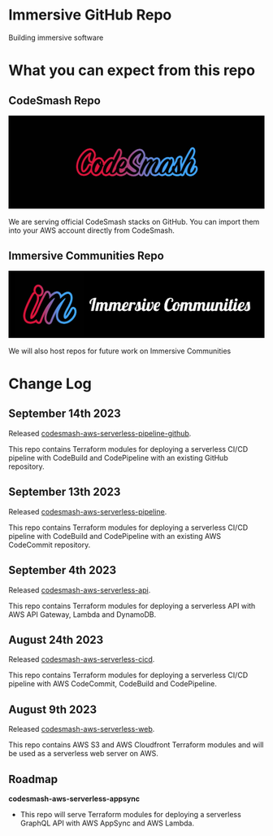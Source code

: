 # Immersive GitHub Repo

Building immersive software

# What you can expect from this repo

## CodeSmash Repo

![CodeSmash](https://github.com/immmersive/immmersive/blob/main/CodeSmash.jpg)

We are serving official CodeSmash stacks on GitHub. You can import them into your AWS account directly from CodeSmash.

## Immersive Communities Repo

![CodeSmash](https://github.com/immmersive/immmersive/blob/main/BPL.png)

We will also host repos for future work on Immersive Communities

# Change Log

## September 14th 2023

Released [codesmash-aws-serverless-pipeline-github](https://github.com/immmersive/codesmash-aws-serverless-pipeline-github).

This repo contains Terraform modules for deploying a serverless CI/CD pipeline with CodeBuild and CodePipeline with an existing GitHub repository.

## September 13th 2023

Released [codesmash-aws-serverless-pipeline](https://github.com/immmersive/codesmash-aws-serverless-pipeline).

This repo contains Terraform modules for deploying a serverless CI/CD pipeline with CodeBuild and CodePipeline with an existing AWS CodeCommit repository.

## September 4th 2023

Released [codesmash-aws-serverless-api](https://github.com/immmersive/codesmash-aws-serverless-api).

This repo contains Terraform modules for deploying a serverless API with AWS API Gateway, Lambda and DynamoDB.

## August 24th 2023

Released [codesmash-aws-serverless-cicd](https://github.com/immmersive/codesmash-aws-serverless-cicd).

This repo contains Terraform modules for deploying a serverless CI/CD pipeline with AWS CodeCommit, CodeBuild and CodePipeline.

## August 9th 2023

Released [codesmash-aws-serverless-web](https://github.com/immmersive/codesmash-aws-serverless-web). 

This repo contains AWS S3 and AWS Cloudfront Terraform modules and will be used as a serverless web server on AWS.

## Roadmap

**codesmash-aws-serverless-appsync**
  - This repo will serve Terraform modules for deploying a serverless GraphQL API with AWS AppSync and AWS Lambda. 

